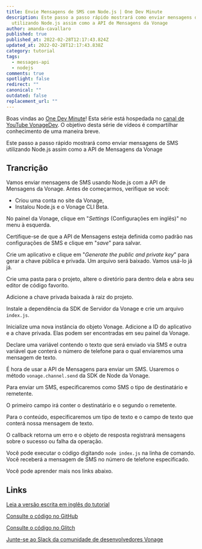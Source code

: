 ```yaml
---
title: Envie Mensagens de SMS com Node.js | One Dev Minute
description: Este passo a passo rápido mostrará como enviar mensagens de SMS
  utilizando Node.js assim como a API de Mensagens da Vonage
author: amanda-cavallaro
published: true
published_at: 2022-02-28T12:17:43.824Z
updated_at: 2022-02-28T12:17:43.838Z
category: tutorial
tags:
  - messages-api
  - nodejs
comments: true
spotlight: false
redirect: ""
canonical: ""
outdated: false
replacement_url: ""
---
```

Boas vindas ao [One Dev Minute](https://www.youtube.com/playlist?list=PLWYngsniPr_mwb65DDl3Kr6xeh6l7_pVY)! Esta série está hospedada no [canal de YouTube VonageDev](https://www.youtube.com/vonagedev). O objetivo desta série de vídeos é compartilhar conhecimento de uma maneira breve.

Este passo a passo rápido mostrará como enviar mensagens de SMS utilizando Node.js assim como a API de Mensagens da Vonage

<youtube id="IxH5OwAW8"></youtube>

## Trancrição

Vamos enviar mensagens de SMS usando Node.js com a API de Mensagens da Vonage.
Antes de começarmos, verifique se você:

* Criou uma conta no site da Vonage,
* Instalou Node.js e o Vonage CLI Beta.

No painel da Vonage, clique em "*Settings* (Configurações em inglês)" no menu à esquerda.

Certifique-se de que a API de Mensagens esteja definida como padrão nas configurações de SMS e clique em "*save*" para salvar.

Crie um aplicativo e clique em "*Generate the public and private key*" para gerar a chave pública e privada. Um arquivo será baixado. Vamos usá-lo já já.

Crie uma pasta para o projeto, altere o diretório para dentro dela e abra seu editor de código favorito.

Adicione a chave privada baixada à raiz do projeto.

Instale a dependência da SDK de Servidor da Vonage e crie um arquivo `index.js`.

Inicialize uma nova instância do objeto Vonage. Adicione a ID do aplicativo e a chave privada. Elas podem ser encontradas em seu painel da Vonage.

Declare uma variável contendo o texto que será enviado via SMS e outra variável que conterá o número de telefone para o qual enviaremos uma mensagem de texto. 

É hora de usar a API de Mensagens para enviar um SMS. Usaremos o método `vonage.channel.send` da SDK de Node da Vonage.

Para enviar um SMS, especificaremos como SMS o tipo de destinatário e remetente. 

O primeiro campo irá conter o destinatário e o segundo o remetente. 

Para o conteúdo, especificaremos um tipo de texto e o campo de texto que conterá nossa mensagem de texto.

O callback retorna um erro e o objeto de resposta registrará mensagens sobre o sucesso ou falha da operação.

Você pode executar o código digitando `node index.js` na linha de comando. Você receberá a mensagem de SMS no número de telefone especificado.

Você pode aprender mais nos links abaixo.

## Links

[Leia a versão escrita em inglês do tutorial](https://learn.vonage.com/blog/2019/09/16/how-to-send-and-receive-sms-messages-with-node-js-and-express-dr/) 

[Consulte o código no GitHub](https://github.com/nexmo-community/nexmo-sms-autoresponder-node/) 

[Consulte o código no Glitch](https://glitch.com/edit/#!/whispering-rebel-ixia) 

[Junte-se ao Slack da comunidade de desenvolvedores Vonage](https://developer.vonage.com/community/slack)